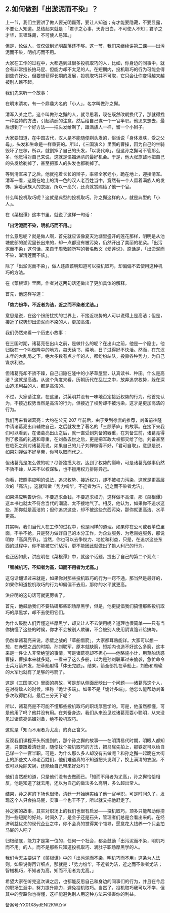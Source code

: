 ## 2.如何做到「出淤泥而不染」？
上一节，我们主要讲了做人要光明磊落，要让人知道；有才能要隐藏，不要显露，不要让人知道。总结起来就是：「君子之心事，天青日白，不可使人不知；君子之才华，玉韫珠藏，不可使人易知。」


但是，论做人，仅仅做到光明磊落还不够。这一节，我们来继续讲第二课——出污泥而不染，明机巧而不用。


大家在工作的过程中，大都遇到过很多投机取巧的人，比如，你身边的同事中，就会有非常擅长拍马屁、但能力却不太足的人。在短期内，投机取巧的行为可能会得到些许好处，但要想获得长期的发展，投机取巧并不可取，它只会让你变得越来越被别人瞧不起。


我们先来听一个故事：


在明末清初，有一个鼎鼎大名的「小人」，名字叫做孙之獬。


清军入关之后，这个叫做孙之獬的人，就寻思着，现在既然改朝换代了，那就得找一种独特的方法，引起清廷的注意，然后给自己谋一个一官半职。他思来想去，最后想到了一个好方法——把头发给剃了，跟满族人一样，留一个小辫子。


大家要知道，在中国古代，汉人是不能随便剃头发的，俗话说「身体发肤，受之父母」，头发和生命是一样重要的。所以，《三国演义》里面的曹操，因为自己的坐骑毁坏了庄稼，所以，就割掉了自己的头发，「以发代命」。但这孙之獬可不管那么多，他觉得对自己来说，这就是谄媚满清的最好机会。于是，他大张旗鼓地把自己的头发给剃掉了，甚至把家人的头发也都剃掉了。


等到清军来了之后，他就拖着长长的辫子，率领全家老小，跪在地上，迎接清军。清军一看，这跪在地上的清一色的汉人老百姓当中，竟然有一个人留着满族人的发饰，穿着满族人的衣服，所以一高兴，还真就赏赐给了他一个官。


什么叫投机取巧呢？这就是典型的投机取巧。孙之獬这样的人，就是典型的「小人」。


在《菜根谭》这本书里，就说了这样一句话：


**「出污泥而不染，明机巧而不用。」**


什么意思呢？就是做人啊，首先就应该像夏天池塘里盛开的莲花那样，明明是从池塘底部的淤泥里长出来的，却一点都没有被污染，仍然开出了美丽的花朵。「出污泥而不染」这句话，来自于周敦颐所写的著名散文《爱莲说》，原话是，「出淤泥而不染，濯清莲而不妖」。


除了「出淤泥而不染」，做人还应该明知道可以投机取巧，却偏偏不去使用这种机巧的方法。


在《菜根谭》里面，作者对这两句话还做出了更加具体的解释。


首先，他这样写道：


**「势力纷华，不近者为洁，近之而不染者尤洁。」**


意思是说，在这个纷纷扰扰的世界上，不接近权势的人可以说得上是高洁；但是，接近了权势却出淤泥而不染的人，更加高洁。


我们仍然来看一个历史小故事：


在三国时期，诸葛亮在出山之前，是做什么的呢？在出山之前，他是一个隐士。他归隐在一个叫做隆中的地方，每天读书、耕地，日子过得好不快活。然而，在东汉末年的大乱局之下，绝大多数有点才华的人，都纷纷站队，投靠各种势力，为自己谋求利益。


但诸葛亮却不骄不躁，自己归隐在隆中的小茅草屋里，认真读书、种田。什么是高洁？这就是高洁。从这个角度来看，历朝历代在乱世之中，放弃追求权势，躲在深山追求利益的人，都是高洁的。


不过，大家请注意，在这里，洪英明并没有一味地否定接近权势的行为。他首先认为，不接近权势当然是高洁的行为，但接近了权势却不被污染，这才是更加高洁的行为。


我们再来看诸葛亮：大约在公元 207 年前后，由于受到徐庶的推荐，刘备前往隆中请诸葛亮出山辅佐自己，之后就发生了著名的「三顾茅庐」的故事。在接下来我们可以看到，在诸葛亮出山之后，就一直受到刘备的器重，在刘备生前，诸葛亮得到了极高的礼遇和尊重，在刘备去世之后，更是把军政大权都交给了他。刘备甚至在临死之前对诸葛亮说，如果自己的儿子刘禅做得不好，「君可自取」，意思是说，如果刘禅做不好皇帝，你可以取而代之。


但诸葛亮是怎么做的呢？尽管独揽大权，达到了权势的巅峰，可是诸葛亮做事仍然不骄不躁，从来不以权谋私，也不擅用权力排除异己。


你看，按照洪应明的说法，追求权势、接近权力，却不被权力污染，这就是更高层次的「高洁」，这就叫做「势力纷华，不近者为洁，近之而不染者尤洁」。


如果洪应明告诉你，不要追求金钱，不要追求权力，这样做不高洁，那《菜根谭》这本书也就太不符合当代的潮流、太不接地气了。相反，他认为，如果你不追求这些，那你就是高洁的；但你追求这些，却不被这些东西污染，那你就更高洁、水平更高。


其实啊，我们当代人在工作的过程中，也是同样的道理。如果你在公司或者单位里面，不争不抢，只是努力做好自己的本分工作，为企业服务、为老百姓服务，那说明你「高风亮节」。当然，你也可以去争权力、地位和利益，只是，在追求这些东西的过程中，你不能被它们玷污，更不能因此就做出了损人利己的行为。


也正因如此，洪应明在《菜根谭》中，就这个话题，提出了自己的第二个观点：


**「智械机巧，不知者为高，知而不用者为尤高。」**


这句话翻译过来就是，如果你对那些投机取巧的行为一窍不通，那当然是最好的，如果你知道投机取巧的行为却偏偏不去用，那你的水平就更高。


洪应明的这句话可就更厉害了。


首先，他鼓励我们不要钻研那些职场厚黑学，但是，他更提倡我们搞懂那些投机取巧的厚黑学，却不去使用它们。


为什么鼓励人们弄懂这些厚黑学，却又让人不去使用呢？道理也很简单——只有当你搞懂了这些的时候，你才不会被别人欺骗，不会被别人使用阴谋诡计给搞垮。


仍然拿诸葛亮来说，赤壁之战的「草船借箭」，大家都耳熟能详。大家可以想一想，在赤壁之战的时期，孙刘联军，原本就缺箭，短期内也造不好这么多箭，这本来是一件让人非常绝望的事情，可是诸葛亮却不担心——他略施小计，用草船诱惑曹操，曹操本来就多疑，一看来了这么多船，以为是孙刘联军过来偷袭，急忙命令士兵万箭齐发，把草船射得「体无完肤」。结果，箭全部扎在草船上，刘备和周瑜的大军也就有了足够的弓箭了。


这是《三国演义》里面的典故，可是却从侧面反映出一个问题——诸葛亮这个人，在对待敌人的时候，堪称「诡计多端」。如果不是「诡计多端」，他怎么能帮助刘备多次取得胜利，最后三分天下呢？


所以，诸葛亮是不可能不懂那些投机取巧的职场厚黑学的。可是，他虽然都懂，可是他用了吗？他并没有用。在刘备身边，我们从来没见过诸葛亮耍小聪明，从来没见过诸葛亮谄媚刘备，绝不投机取巧。


这就是「知而不用者为尤高」的真正含义。


反观我们课程开头所提到的，那个孙之獬的故事——在明清易代时期，明眼人都知道，只要跟着清廷混，随便找个投机取巧的方法，把马屁先拍上，那铁定可以给自己谋一个一官半职。可是，为什么那么多人却没有去做呢？和孙之獬一起跪在大街上的那些文人和老百姓们，他们难道真的不知道把头发剃了，换上满清的衣服，不仅可以免除灾祸，还能给自己带来好处吗？


他们当然都知道，只是他们没有去做而已。「知而不用者为尤高」，孙之獬恰恰相反，他是知道了就去用，还以为自己的做法多么高明，多么超出常人。


结果，孙之獬的下场也很惨，清廷一开始确实给了他一官半职，可是时间久了，发现这个人只会拍马屁，实事一个也干不了，所以就又把他赶走了。


孙之獬的故事，其实对职场上的我们也很有启发——投机取巧，顶多只能帮助你捞到一些短期的好处，时间久了，是金子还是石头，管理者们总是会看出来的。在经济利益优先的现代企业之中，你不会真的觉得某个领导，愿意花大钱养一个只会拍马屁的人吧？


归根结底，能力才是第一位的，任何一个社会，都会鼓励「出污泥而不染，明机巧而不用」的人，而不是那些只知道投机取巧、满肚子职场厚黑学的人。


我们今天主要讲了《菜根谭》中的「出污泥而不染，明机巧而不用」这条为人法则，如果说得再详细点，那就是：「势力纷华，不近者为洁，近之而不染者尤洁；智械机巧，不知者为高，知而不用者为尤高。」


希望大家在听完这次课之后，也都能反思自己和身边的同事们的行为，并且在今后的职场生涯中，努力提升能力，避免投机取巧。当然了，投机取巧我可以不学，但其中的套路你也得懂，这样能避免别人用这种方法来侵害你的利益。


备案号:YX01X8ydENl2KWZnV

